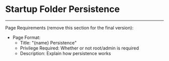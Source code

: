 # Startup Folder Persistence








--------
Page Requirements (remove this section for the final version):
- Page Format:
  - Title: "{name} Persistence"
  - Privilege Required: Whether or not root/admin is required
  - Description: Explain how persistence works